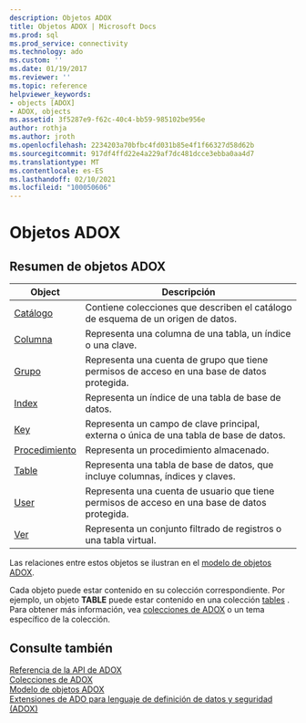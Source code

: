```yaml
---
description: Objetos ADOX
title: Objetos ADOX | Microsoft Docs
ms.prod: sql
ms.prod_service: connectivity
ms.technology: ado
ms.custom: ''
ms.date: 01/19/2017
ms.reviewer: ''
ms.topic: reference
helpviewer_keywords:
- objects [ADOX]
- ADOX, objects
ms.assetid: 3f5287e9-f62c-40c4-bb59-985102be956e
author: rothja
ms.author: jroth
ms.openlocfilehash: 2234203a70bfbc4fd031b85e4f1f66327d58d62b
ms.sourcegitcommit: 917df4ffd22e4a229af7dc481dcce3ebba0aa4d7
ms.translationtype: MT
ms.contentlocale: es-ES
ms.lasthandoff: 02/10/2021
ms.locfileid: "100050606"
---
```

# <a name="adox-objects"></a>Objetos ADOX
## <a name="adox-object-summary"></a>Resumen de objetos ADOX  
  
|Object|Descripción|  
|------------|-----------------|  
|[Catálogo](./catalog-object-adox.md)|Contiene colecciones que describen el catálogo de esquema de un origen de datos.|  
|[Columna](./column-object-adox.md)|Representa una columna de una tabla, un índice o una clave.|  
|[Grupo](./group-object-adox.md)|Representa una cuenta de grupo que tiene permisos de acceso en una base de datos protegida.|  
|[Index](./index-object-adox.md)|Representa un índice de una tabla de base de datos.|  
|[Key](./key-object-adox.md)|Representa un campo de clave principal, externa o única de una tabla de base de datos.|  
|[Procedimiento](./procedure-object-adox.md)|Representa un procedimiento almacenado.|  
|[Table](./table-object-adox.md)|Representa una tabla de base de datos, que incluye columnas, índices y claves.|  
|[User](./user-object-adox.md)|Representa una cuenta de usuario que tiene permisos de acceso en una base de datos protegida.|  
|[Ver](./view-object-adox.md)|Representa un conjunto filtrado de registros o una tabla virtual.|  
  
 Las relaciones entre estos objetos se ilustran en el [modelo de objetos ADOX](./adox-object-model.md).  
  
 Cada objeto puede estar contenido en su colección correspondiente. Por ejemplo, un objeto **TABLE** puede estar contenido en una colección [tables](./tables-collection-adox.md) . Para obtener más información, vea [colecciones de ADOX](./adox-collections.md) o un tema específico de la colección.  
  
## <a name="see-also"></a>Consulte también  
 [Referencia de la API de ADOX](./adox-object-model.md)   
 [Colecciones de ADOX](./adox-collections.md)   
 [Modelo de objetos ADOX](./adox-object-model.md)   
 [Extensiones de ADO para lenguaje de definición de datos y seguridad (ADOX)](../../guide/extensions/ado-extensions-for-data-definition-language-and-security-adox.md)